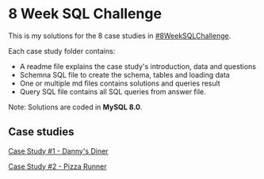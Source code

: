 # 8 Week SQL Challenge

This is my solutions for the 8 case studies in [#8WeekSQLChallenge](https://8weeksqlchallenge.com).

Each case study folder contains:
* A readme file explains the case study's introduction, data and questions
* Schemna SQL file to create the schema, tables and loading data
* One or multiple md files contains solutions and queries result
* Query SQL file contains all SQL queries from answer file.

Note: Solutions are coded in **MySQL 8.0**.

## Case studies
[Case Study #1 - Danny's Diner](./Case%20Study%20%231%20-%20Danny's%20Diner)

[Case Study #2 - Pizza Runner](./Case%20Study%20%232%20-%20Pizza%20Runner)

